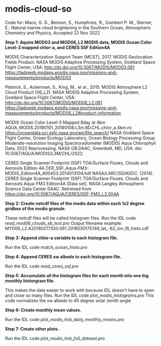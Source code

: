# modis-cloud-so

Code for:
Mace, G. G., Benson, S., Humphries, R., Gombert P. M., Sterner, E.: Natural marine cloud brightening in the Southern Ocean, Atmospheric Chemistry and Physics, Accepted 22 Nov 2022

**Step 1: Aquire MOD03 and MOD06_L2 MODIS data, MODIS Ocean Color Level-3 mapped chlor-a, and CERES SSF Edition4A**

MODIS Characterization Support Team (MCST), 2017. MODIS Geolocation Fields Product. NASA MODIS Adaptive Processing System, Goddard Space Flight Center, USA: http://dx.doi.org/10.5067/MODIS/MOD03.061
https://ladsweb.modaps.eosdis.nasa.gov/missions-and-measurements/products/MOD03

Platnick, S., Ackerman, S., King, M., et al., 2015. MODIS Atmosphere L2 Cloud Product (06_L2). NASA MODIS Adaptive Processing System, Goddard Space Flight Center, USA: http://dx.doi.org/10.5067/MODIS/MOD06_L2.061
https://ladsweb.modaps.eosdis.nasa.gov/missions-and-measurements/products/MOD06_L2#product-information

MODIS Ocean Color Level-3 Mapped 8day at 4km
AQUA_MODIS.20180101_20180108.L3m.8D.CHL.chlor_a.4km.nc
https://oceandata.sci.gsfc.nasa.gov/api/file_search/
NASA Goddard Space Flight Center, Ocean Ecology Laboratory, Ocean Biology Processing Group. Moderate-resolution Imaging Spectroradiometer (MODIS) Aqua Chlorophyll Data; 2022 Reprocessing. NASA OB.DAAC, Greenbelt, MD, USA. doi: 10.5067/AQUA/MODIS/L3M/CHL/2022.

CERES Single Scanner Footprint (SSF) TOA/Surface Fluxes, Clouds and Aerosols Edition 4A
CER_SSF_Aqua-FM3-MODIS_Edition4A_400403.2014013104.hdf
NASA/LARC/SD/ASDC. (2014). CERES Single Scanner Footprint (SSF) TOA/Surface Fluxes, Clouds and Aerosols Aqua-FM3 Edition4A [Data set]. NASA Langley Atmospheric Science Data Center DAAC. Retrieved from https://doi.org/10.5067/AQUA/CERES/SSF-FM3_L2.004A

**Step 2: Create netcdf files of the modis data within each 1x2 degree gridbox of the modis granule.**

These netcdf files will be called histogram files.  Run the IDL code *read_mod06_clouds_sb_test.pro*
Output filename example: MYD06_L2.A2018027.1320.061.2018030175749_lat_-62_lon_16_histo.cdf

**Step 3:  Append chlor-a variable to each histogram file.**

Run the IDL code *match_ocean_histo.pro*

**Step 4:  Append CERES sw albedo to each histogram file.**

Run the IDL code *read_ceres_ssf.pro*

**Step 5:  Accumulate all the histogram files for each month into one big monthly historgram file.**

This makes the data easier to work with because IDL doesn't have to open and close so many files.
Run the IDL code *plot_modis_histograms.pro*
This code normalizes the sw albedo to 45 degree solar zenith angle

**Step 6:  Create monthly mean values.**

Run the IDL code *plot_modis_hist_daily_monthly_means.pro*

**Step 7:  Create other plots.**

Run the IDL code *plot_modis_hist_full_dataset.pro*

